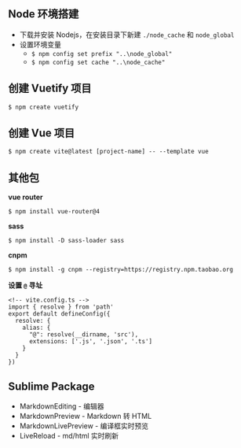 ## Node 环境搭建

- 下载并安装 Nodejs，在安装目录下新建 `./node_cache` 和 `node_global`
- 设置环境变量
    + `$ npm config set prefix "..\node_global"`
    + `$ npm config set cache "..\node_cache"`

## 创建 Vuetify 项目

    $ npm create vuetify

## 创建 Vue 项目

    $ npm create vite@latest [project-name] -- --template vue

## 其他包

**vue router**

    $ npm install vue-router@4

**sass**

    $ npm install -D sass-loader sass

**cnpm**

    $ npm install -g cnpm --registry=https://registry.npm.taobao.org

**设置 `@` 寻址**

    <!-- vite.config.ts -->
    import { resolve } from 'path'
    export default defineConfig({
      resolve: {
        alias: {
          "@": resolve(__dirname, 'src'),
          extensions: ['.js', '.json', '.ts']
        }
      }
    })

## Sublime Package

- MarkdownEditing - 编辑器
- MarkdownPreview - Markdown 转 HTML
- MarkdownLivePreview - 编译框实时预览
- LiveReload - md/html 实时刷新